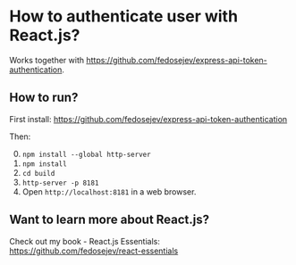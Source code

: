 # How to authenticate user with React.js?

Works together with https://github.com/fedosejev/express-api-token-authentication.

## How to run?

First install: https://github.com/fedosejev/express-api-token-authentication

Then:

0. `npm install --global http-server`
1. `npm install`
2. `cd build`
3. `http-server -p 8181`
4. Open `http://localhost:8181` in a web browser.

## Want to learn more about React.js?

Check out my book - React.js Essentials: https://github.com/fedosejev/react-essentials
